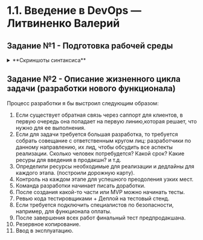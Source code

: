  # 1.1. Введение в DevOps — Литвиненко Валерий
 ## Задание №1 - Подготовка рабочей среды

<details><summary> **Скриншоты синтаксиса** </summary>

1. Jsonnet: ![](img/jsonnet.png) 
1. Markdown: ![](img/md.png)
1. Shell:![](img/sh.png)
1. Terraform: ![](img/terra.png)
1. Yaml: ![](img/yaml.png)

</details>




## Задание №2 - Описание жизненного цикла задачи (разработки нового функционала) 
Процесс разработки я бы выстроил следующим образом:
1. Если существует обратная связь через саппорт для клиентов, в первую очередь она попадает на первую линию,которая решает, что нужно для ее выполнения.
2. Если для задачи требуется большая разработка, то требуется собрать совещание с ответственным кругом лиц: разработчики по данному направлению, их лид, чтобы обсудить все аспекты реализации. Сколько человек потребудется? Какой срок? Какие ресуры для введения в продакшн? и т.д.
3. Определили ресурсы необходимые для реализации и дедлайны для каждого этапа. (построили дорожную карту).
4. Контроль на каждом этапе для успешного преодоления узких мест.
5. Команда разработки начинает писать доработки.
6. После создания какой-то части или MVP  можно начинать тесты.
7. Ревью кода тестировщиками + Деплой на тестовый стенд.
8. Если требуется подключить специалистов по безопасности, например, для функционала оплаты.
9. После завершения всех работ финальный тест предпродакшана.
10. Резервное копирование.
11. Ввод в эксплуатацию.
